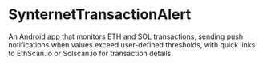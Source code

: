# SynternetTransactionAlert
An Android app that monitors ETH and SOL transactions, sending push notifications when values exceed user-defined thresholds, with quick links to EthScan.io or Solscan.io for transaction details.
